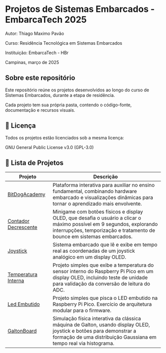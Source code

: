 # Projetos de Sistemas Embarcados - EmbarcaTech 2025

Autor: Thiago Maximo Pavão

Curso: Residência Tecnológica em Sistemas Embarcados

Instituição: EmbarcaTech - HBr

Campinas, março de 2025

## Sobre este repositório

Este repositório reúne os projetos desenvolvidos ao longo do curso de Sistemas Embarcados, durante a etapa de residência.  

Cada projeto tem sua própria pasta, contendo o código-fonte, documentação e recursos visuais.

## 📜 Licença

Todos os projetos estão licenciados sob a mesma licença:

GNU General Public License v3.0 (GPL-3.0)

## 📂 Lista de Projetos

| Projeto | Descrição |
|---------|-----------|
| [BitDogAcademy](./projetos/BitDogAcademy/) | Plataforma interativa para auxiliar no ensino fundamental, combinando hardware embarcado e visualizações dinâmicas para tornar o aprendizado mais envolvente. |
| [Contador Decrescente](./projetos/ContadorDecrescente/) | Minigame com botões físicos e display OLED, que desafia o usuário a clicar o máximo possível em 9 segundos, explorando interrupções, temporização e tratamento de bounce em sistemas embarcados. |
| [Joystick](./projetos/Joystick/) | Sistema embarcado que lê e exibe em tempo real as coordenadas de um joystick analógico em um display OLED. |
| [Temperatura Interna](./projetos/TemperaturaInterna/) | Projeto simples que exibe a temperatura do sensor interno do Raspberry Pi Pico em um display OLED, incluindo teste de unidade para validação da conversão de leitura do ADC. |
| [Led Embutido](./projetos/LedEmbutido/) | Projeto simples que pisca o LED embutido na Raspberry Pi Pico. Exercício de arquitetura modular para o firmware. |
| [GaltonBoard](./projetos/GaltonBoard/) | Simulação física interativa da clássica máquina de Galton, usando display OLED, joystick e botões para demonstrar a formação de uma distribuição Gaussiana em tempo real via histograma. |
